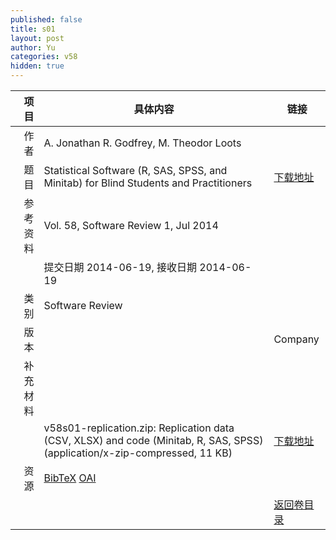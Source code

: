 ```yaml
---
published: false
title: s01
layout: post
author: Yu
categories: v58
hidden: true
---
```


| 项目 | 具体内容 | 链接 |
|---:|---|---|
| 作者 | A. Jonathan R. Godfrey, M. Theodor  Loots| |
| 题目 |Statistical Software (R, SAS, SPSS, and Minitab) for Blind Students and  Practitioners | [下载地址](http://www.jstatsoft.org//v58/s01/paper) |
| 参考资料 |Vol. 58, Software Review 1, Jul 2014 | |
| | 提交日期 2014-06-19, 接收日期 2014-06-19| | 
| 类别 | Software Review| |
| 版本 || Company || 论文 | Statistical Software (R, SAS, SPSS, and Minitab) for Blind Students and  Practitioners  (application/pdf, 340.7 KB)| [下载地址](http://www.jstatsoft.org//v58/s01/paper) |
| 补充材料 | | |
| |v58s01-replication.zip: Replication data (CSV, XLSX) and code (Minitab, R, SAS, SPSS)  (application/x-zip-compressed, 11 KB)|  [下载地址](http://www.jstatsoft.org//v58/s01/supp/1) |
| 资源 | [BibTeX](http://www.jstatsoft.org//v58/s01/bibtex) [OAI](http://www.jstatsoft.org//oai?verb=GetRecord&identifier=oai.jstatsoft/v58/s01&prefix=oai_dc)| |
| |  | [返回卷目录]({{site.baseurl}}/volume/v58.html) |